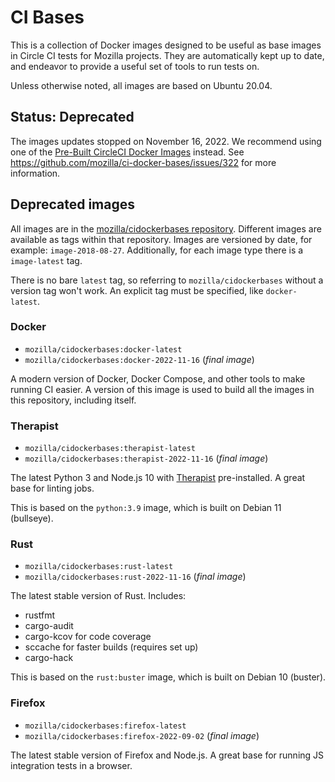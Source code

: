 # CI Bases

This is a collection of Docker images designed to be useful as base images in
Circle CI tests for Mozilla projects. They are automatically kept up to date,
and endeavor to provide a useful set of tools to run tests on.

Unless otherwise noted, all images are based on Ubuntu 20.04.

## Status: Deprecated
The images updates stopped on November 16, 2022.
We recommend using one of the
[Pre-Built CircleCI Docker Images](https://circleci.com/docs/2.0/circleci-images/)
instead. See https://github.com/mozilla/ci-docker-bases/issues/322 for more information.

## Deprecated images

All images are in the [mozilla/cidockerbases repository][dockerhub].
Different images are available as tags within that repository. Images are
versioned by date, for example: `image-2018-08-27`. Additionally, for each
image type there is a `image-latest` tag.

There is no bare `latest` tag, so referring to `mozilla/cidockerbases` without
a version tag won't work. An explicit tag must be specified, like
`docker-latest`.

[dockerhub]: https://hub.docker.com/r/mozilla/cidockerbases/

### Docker

* `mozilla/cidockerbases:docker-latest`
* `mozilla/cidockerbases:docker-2022-11-16` (*final image*)

A modern version of Docker, Docker Compose, and other tools to make running
CI easier. A version of this image is used to build all the images in this
repository, including itself.


### Therapist

* `mozilla/cidockerbases:therapist-latest`
* `mozilla/cidockerbases:therapist-2022-11-16` (*final image*)

The latest Python 3 and Node.js 10 with 
[Therapist](https://github.com/rehandalal/therapist) pre-installed.
A great base for linting jobs.

This is based on the ``python:3.9`` image, which is built on Debian 11 (bullseye).

### Rust

* `mozilla/cidockerbases:rust-latest`
* `mozilla/cidockerbases:rust-2022-11-16` (*final image*)

The latest stable version of Rust. Includes:

- rustfmt
- cargo-audit
- cargo-kcov for code coverage
- sccache for faster builds (requires set up)
- cargo-hack

This is based on the ``rust:buster`` image, which is built on Debian 10 (buster).


### Firefox

* `mozilla/cidockerbases:firefox-latest`
* `mozilla/cidockerbases:firefox-2022-09-02` (*final image*)

The latest stable version of Firefox and Node.js. A great base for running JS
integration tests in a browser.
